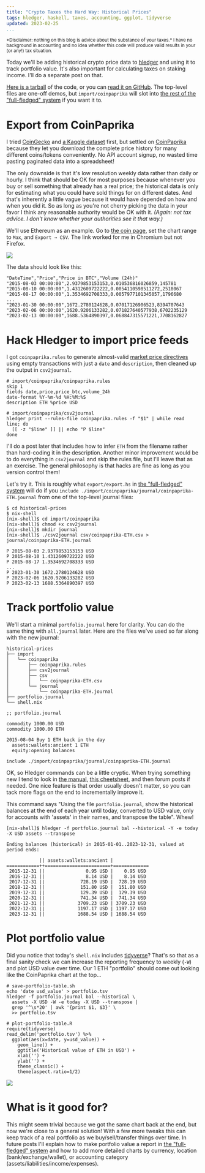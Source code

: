 ```yaml
---
title: "Crypto Taxes the Hard Way: Historical Prices"
tags: hledger, haskell, taxes, accounting, ggplot, tidyverse
updated: 2023-02-25
...
```


<small>
*Disclaimer: nothing on this blog is advice about the substance of your taxes.* I have no background in accounting and no idea whether this code will produce valid results in your (or any!) tax situation.
</small>

Today we'll be adding historical crypto price data to [hledger][hl] and using it to track portfolio value.
It's also important for calculating taxes on staking income. I'll do a separate post on that.

[Here is a tarball][tar] of the code, or you can [read it on GitHub][gh].
The top-level files are one-off demos, but `import/coinpaprika` will slot into [the rest of the "full-fledged" system][ctthw] if you want it to.

# Export from CoinPaprika

I tried [CoinGecko][cghd] and [a Kaggle dataset][ccph] first, but settled on [CoinPaprika][cpp] because
they let you download the complete price history for many different coins/tokens conveniently.
No API account signup, no wasted time pasting paginated data into a spreadsheet!

The only downside is that it's low resolution weekly data rather than daily or hourly.
I think that should be OK for most purposes because whenever you buy or sell something that already has a real price; the historical data is only for estimating what you could have sold things for on different dates. And that's inherently a little vague because it would have depended on how and when you did it. So as long as you're not cherry picking the data in your favor I think any reasonable authority would be OK with it. *(Again: not tax advice. I don't know whether your authorities see it that way.)*

We'll use Ethereum as an example.
Go to [the coin page][eth], set the chart range to `Max`, and `Export → CSV`.
The link worked for me in Chromium but not Firefox.

![](eth-price-csv-med.png)

The data should look like this:

~~~{ .txt }
"DateTime","Price","Price in BTC","Volume (24h)"
"2015-08-03 00:00:00",2.9379853153153,0.010536816026859,145781
"2015-08-10 00:00:00",1.4312609722222,0.0054110598511272,2518067
"2015-08-17 00:00:00",1.3534692708333,0.0057977101345057,1796680
...
"2023-01-30 00:00:00",1672.2780124628,0.07017126906523,8394707643
"2023-02-06 00:00:00",1620.9206133282,0.071827640577938,6702235129
"2023-02-13 00:00:00",1688.5364890397,0.068847315571221,7708162827
~~~

# Hack Hledger to import price feeds

I got `coinpaprika.rules` to generate almost-valid [market price directives][hmp] using empty transactions with just a `date` and `description`, then cleaned up the output in `csv2journal`.

~~~{ .ini }
# import/coinpaprika/coinpaprika.rules
skip 1
fields date,price,price_btc,volume_24h
date-format %Y-%m-%d %H:%M:%S
description ETH %price USD
~~~

~~~{ .bash }
# import/coinpaprika/csv2journal
hledger print --rules-file coinpaprika.rules -f "$1" | while read line; do
  [[ -z "$line" ]] || echo "P $line"
done
~~~

I'll do a post later that includes how to infer `ETH` from the filename rather than hard-coding it in the description.
Another minor improvement would be to do everything in `csv2journal` and skip the rules file, but I'll leave that as an exercise. The general philosophy is that hacks are fine as long as you version control them!

Let's try it.
This is roughly what `export/export.hs` in [the "full-fledged" system][ctthw] will do if you `include ./import/coinpaprika/journal/coinpaprika-ETH.journal` from one of the top-level journal files:

~~~{ .ini }
$ cd historical-prices
$ nix-shell
[nix-shell]$ cd import/coinpaprika
[nix-shell]$ chmod +x csv2journal
[nix-shell]$ mkdir journal
[nix-shell]$ ./csv2journal csv/coinpaprika-ETH.csv > journal/coinpaprika-ETH.journal
~~~

~~~{ .txt }
P 2015-08-03 2.9379853153153 USD
P 2015-08-10 1.4312609722222 USD
P 2015-08-17 1.3534692708333 USD
...
P 2023-01-30 1672.2780124628 USD
P 2023-02-06 1620.9206133282 USD
P 2023-02-13 1688.5364890397 USD
~~~

# Track portfolio value

We'll start a minimal `portfolio.journal` here for clarity.
You can do the same thing with `all.journal` later.
Here are the files we've used so far along with the new journal:

~~~{ .txt }
historical-prices
├── import
│   └── coinpaprika
│       ├── coinpaprika.rules
│       ├── csv2journal
│       ├── csv
│       │   └── coinpaprika-ETH.csv
│       └── journal
│           └── coinpaprika-ETH.journal
├── portfolio.journal
└── shell.nix
~~~

~~~{ .txt }
;; portfolio.journal

commodity 1000.00 USD
commodity 1000.00 ETH

2015-08-04 Buy 1 ETH back in the day
  assets:wallets:ancient 1 ETH
  equity:opening balances

include ./import/coinpaprika/journal/coinpaprika-ETH.journal
~~~

OK, so Hledger commands can be a little cryptic.
When trying something new I tend to look in [the manual][hlm], [this cheetsheet][hcs], and then forum posts if needed.
One nice feature is that order usually doesn't matter, so you can tack more flags on the end to incrementally improve it.

This command says "Using the file `portfolio.journal`, show the historical balances at the end of each year until today, converted to USD value, only for accounts with 'assets' in their names, and transpose the table". Whew!

~~~{ .ini }
[nix-shell]$ hledger -f portfolio.journal bal --historical -Y -e today -X USD assets --transpose
~~~

~~~{ .txt }
Ending balances (historical) in 2015-01-01..2023-12-31, valued at period ends:

            || assets:wallets:ancient |             
============++========================+=============
 2015-12-31 ||               0.95 USD |    0.95 USD 
 2016-12-31 ||               8.14 USD |    8.14 USD 
 2017-12-31 ||             728.19 USD |  728.19 USD 
 2018-12-31 ||             151.80 USD |  151.80 USD 
 2019-12-31 ||             129.39 USD |  129.39 USD 
 2020-12-31 ||             741.34 USD |  741.34 USD 
 2021-12-31 ||            3709.23 USD | 3709.23 USD 
 2022-12-31 ||            1197.17 USD | 1197.17 USD 
 2023-12-31 ||            1688.54 USD | 1688.54 USD 
~~~

# Plot portfolio value

Did you notice that today's `shell.nix` includes [tidyverse][tv]?
That's so that as a final sanity check we can increase the reporting frequency to weekly (`-W`) and plot USD value over time. Our 1 ETH "portfolio" should come out looking like the CoinPaprika chart at the top...

~~~{ .bash }
# save-portfolio-table.sh
echo 'date usd_value' > portfolio.tsv
hledger -f portfolio.journal bal --historical \
  assets -X USD -W -e today -X USD --transpose |
  grep '^\s*20' | awk '{print $1, $3}' \
  >> portfolio.tsv
~~~

~~~{ .R }
# plot-portfolio-table.R
require(tidyverse)
read_delim('portfolio.tsv') %>%
  ggplot(aes(x=date, y=usd_value)) +
    geom_line() +
    ggtitle('Historical value of ETH in USD') +
    xlab('') +
    ylab('') +
    theme_classic() +
    theme(aspect.ratio=1/2)
~~~

![](eth-historical-plot.png)

# What is it good for?

This might seem trivial because we got the same chart back at the end, but now we're close to a general solution! With a few more tweaks this can keep track of a real portfolio as we buy/sell/transfer things over time. In future posts I'll explain how to make portfolio value a report in [the "full-fledged" system][ctthw] and how to add more detailed charts by currency, location (bank/exchange/wallet), or accounting category (assets/liabilities/income/expenses).

[hl]: https://hledger.org/
[ccph]: https://www.kaggle.com/datasets/sudalairajkumar/cryptocurrencypricehistory
[cghd]: https://www.coingecko.com/en/coins/bitcoin/historical_data
[cpp]: https://coinpaprika.com/
[eth]: https://coinpaprika.com/coin/eth-ethereum/
[hlm]: https://hledger.org/1.28/hledger.html
[hmp]: https://hledger.org/1.28/hledger.html#market-prices
[hcs]: https://devhints.io/hledger
[ctthw]: /posts/2023/02/18/crypto-taxes-the-hard-way
[tar]: historical-prices.tar
[tv]: https://www.tidyverse.org/
[gh]: https://github.com/jefdaj/cryptoisland/tree/master/src/posts/2023/02/23/crypto-taxes-the-hard-way-historical-prices/historical-prices
